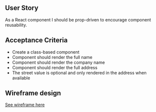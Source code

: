 ## User Story

As a React component I should be prop-driven to encourage component reusability.

## Acceptance Criteria

- Create a class-based component
- Component should render the full name
- Component should render the company name
- Component should render the full address
- The street value is optional and only rendered in the address when available

## Wireframe design

[See wireframe here](https://paste.booking.com/data/images/1/1piqv9.png)
